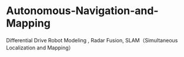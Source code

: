 # Autonomous-Navigation-and-Mapping
Differential Drive Robot Modeling  , Radar Fusion, SLAM（Simultaneous Localization and Mapping）
